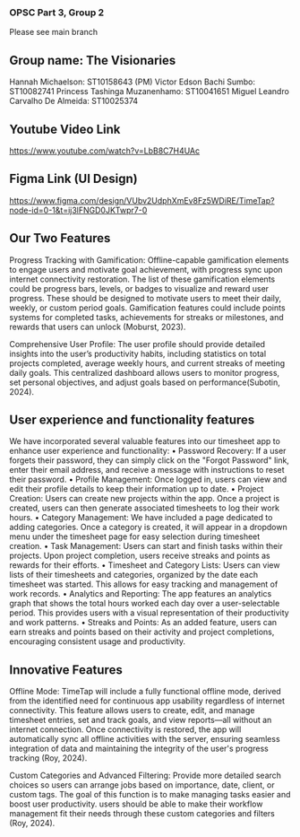 ### OPSC Part 3, Group 2 
Please see main branch 
## Group name: The Visionaries
Hannah Michaelson: ST10158643 (PM)
Victor Edson Bachi Sumbo: ST10082741
Princess Tashinga Muzanenhamo: ST10041651
Miguel Leandro Carvalho De Almeida: ST10025374

## Youtube Video Link
https://www.youtube.com/watch?v=LbB8C7H4UAc

## Figma Link (UI Design)
https://www.figma.com/design/VUbv2UdphXmEv8Fz5WDiRE/TimeTap?node-id=0-1&t=ij3lFNGD0JKTwpr7-0

## Our Two Features

Progress Tracking with Gamification: Offline-capable gamification elements to engage users and motivate 
goal achievement, with progress sync upon internet connectivity restoration. The list of these gamification 
elements could be progress bars, levels, or badges to visualize and reward user progress. These should be 
designed to motivate users to meet their daily, weekly, or custom period goals. Gamification features could 
include points systems for completed tasks, achievements for streaks or milestones, and rewards that users 
can unlock​ (Moburst, 2023)​.  

Comprehensive User Profile: The user profile should provide detailed insights into the user’s productivity 
habits, including statistics on total projects completed, average weekly hours, and current streaks of 
meeting daily goals. This centralized dashboard allows users to monitor progress, set personal objectives, 
and adjust goals based on performance​ (Subotin, 2024)​.  

## User experience and functionality features

We have incorporated several valuable features into our timesheet app to enhance user experience and functionality:
•	Password Recovery: If a user forgets their password, they can simply click on the "Forgot Password" link, enter 
their email address, and receive a message with instructions to reset their password.
•	Profile Management: Once logged in, users can view and edit their profile details to keep their information up to date.
•	Project Creation: Users can create new projects within the app. Once a project is created, users can then generate 
associated timesheets to log their work hours.
•	Category Management: We have included a page dedicated to adding categories. Once a category is created, it will 
appear in a dropdown menu under the timesheet page for easy selection during timesheet creation.
•	Task Management: Users can start and finish tasks within their projects. Upon project completion, users 
receive streaks and points as rewards for their efforts.
•	Timesheet and Category Lists: Users can view lists of their timesheets and categories, organized by the date 
each timesheet was started. This allows for easy tracking and management of work records.
•	Analytics and Reporting: The app features an analytics graph that shows the total hours worked each day over 
a user-selectable period. This provides users with a visual representation of their productivity and work patterns.
•	Streaks and Points: As an added feature, users can earn streaks and points based on their activity and project 
completions, encouraging consistent usage and productivity.

## Innovative Features

Offline Mode: TimeTap will include a fully functional offline mode, derived from the identified need for 
continuous app usability regardless of internet connectivity. This feature allows users to create, edit, 
and manage timesheet entries, set and track goals, and view reports—all without an internet connection. 
Once connectivity is restored, the app will automatically sync all offline activities with the server, 
ensuring seamless integration of data and maintaining the integrity of the user's progress tracking​ (Roy, 2024)​.  

Custom Categories and Advanced Filtering: Provide more detailed search choices so users can arrange jobs 
based on importance, date, client, or custom tags. The goal of this function is to make managing tasks easier 
and boost user productivity. users should be able to make their workflow management fit their needs through 
these custom categories and filters​ (Roy, 2024)​. 
